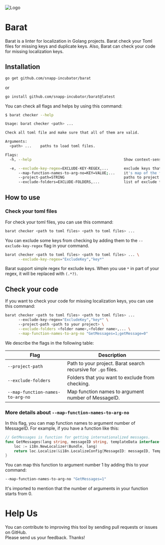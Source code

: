 ![Logo](https://user-images.githubusercontent.com/49960770/214579375-0a8e1cee-d9cd-4cc5-9453-42aff2c26357.png)

# Barat
Barat is a linter for localization in Golang projects. Barat check your Toml files for missing keys and duplicate keys.
Also, Barat can check your code for missing localization keys.

## Installation
```bash
go get github.com/snapp-incubator/barat
```

or

```bash
go install github.com/snapp-incubator/barat@latest
```

You can check all flags and helps by using this command:

```bash
$ barat checker --help 

Usage: barat checker <path> ...

Check all toml file and make sure that all of them are valid.

Arguments:
  <path> ...    paths to load toml files.

Flags:
  -h, --help                                          Show context-sensitive help.

  -e, --exclude-key-regex=EXCLUDE-KEY-REGEX,...       exclude keys that match the given regex.
      --map-function-names-to-arg-no=KEY=VALUE;...    it's map of the function's name that returns the message by i18n To number of MessageID in arguments.
      --project-path=STRING                           paths to project for check all files.
      --exclude-folders=EXCLUDE-FOLDERS,...           list of exclude folders for check localization.
```

## How to use

### Check your toml files
For check your toml files, you can use this command:

```bash
barat checker <path to toml files> <path to toml files> ...
```

You can exclude some keys from checking by adding them to the `--exclude-key-regex` flag in your command.
```bash 
barat checker <path to toml files> <path to toml files> ... \
      --exclude-key-regex="ExcludeKey","key*"
```

Barat support simple regex for exclude keys. When you use `*` in part of your regex, it will be replaced with `(.*?)`.

## Check your code
If you want to check your code for missing localization keys, you can use this command:

```bash
barat checker <path to toml files> <path to toml files> ... 
      --exclude-key-regex="ExcludeKey","key*" \ 
      --project-path <path to your project> \
      --exclude-folders <folder name>,<folder name>,... \
      --map-function-names-to-arg-no "GetMessages=1;getMessage=0"
```

We describe the flags in the following table:

| Flag                             | Description                                                   |
|----------------------------------|---------------------------------------------------------------|
| `--project-path`                 | Path to your project. Barat search recursive for `.go` files. |
| `--exclude-folders`              | Folders that you want to exclude from checking.               |
| `--map-function-names-to-arg-no` | Map function names to argument number of MessageID.           |

### More details about `--map-function-names-to-arg-no`

In this flag, you can map function names to argument number of MessageID. For example, if you have a function like this:

```go
// GetMessages is function for getting internationalized messages.
func GetMessages(lang string, messageID string, templateData interface{}) (string, error) {
    loc := i18n.NewLocalizer(Bundle, lang)
    return loc.Localize(&i18n.LocalizeConfig{MessageID: messageID, TemplateData: templateData})
}
```

You can map this function to argument number 1 by adding this to your command:

```bash
--map-function-names-to-arg-no "GetMessages=1"
```

It's imported to mention that the number of arguments in your function starts from 0.

# Help Us
You can contribute to improving this tool by sending pull requests or issues on GitHub.  
Please send us your feedback. Thanks!
